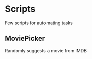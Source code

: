 # Scripts
 Few scripts for automating tasks
 
 ## MoviePicker ##
 Randomly suggests a movie from IMDB  
